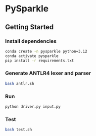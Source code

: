 # PySparkle

## Getting Started

### Install dependencies

```sh
conda create -n pysparkle python=3.12
conda activate pysparkle
pip install -r requirements.txt
```

### Generate ANTLR4 lexer and parser

```sh
bash antlr.sh
```

### Run

```sh
python driver.py input.py
```

### Test

```sh
bash test.sh
```
